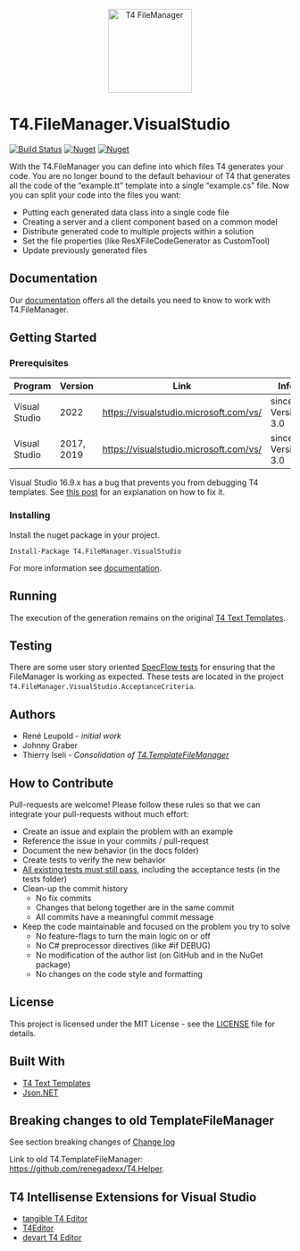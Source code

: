 <p align="center">
  <img height="150" src="https://raw.githubusercontent.com/databinding-gmbh/T4.FileManager.VisualStudio/master/src/images/logo-t4-file-manager.png" alt="T4 FileManager"/>
</p>

# T4.FileManager.VisualStudio

[![Build Status](https://dev.azure.com/databinding/Building%20Blocks/_apis/build/status/databinding-gmbh.T4.FileManager.VisualStudio?branchName=master)](https://dev.azure.com/databinding/Building%20Blocks/_build/latest?definitionId=39&branchName=master) [![Nuget](https://img.shields.io/nuget/v/T4.FileManager.VisualStudio)](https://www.nuget.org/packages/T4.FileManager.VisualStudio/) [![Nuget](https://img.shields.io/nuget/dt/T4.FileManager.VisualStudio)](https://www.nuget.org/packages/T4.FileManager.VisualStudio/)

With the T4.FileManager you can define into which files T4 generates your code. You are no longer bound to the default behaviour of T4 that generates all the code of the “example.tt” template into a single “example.cs” file. Now you can split your code into the files you want: 

- Putting each generated data class into a single code file
- Creating a server and a client component based on a common model
- Distribute generated code to multiple projects within a solution
- Set the file properties (like ResXFileCodeGenerator as CustomTool)
- Update previously generated files

 

## Documentation

Our [documentation](https://databinding-gmbh.github.io/T4.FileManager.VisualStudio/) offers all the details you need to know to work with T4.FileManager.



## Getting Started

### Prerequisites

| Program     | Version | Link | Info | File  |
|-------------|-------------|-----|--|-------------|
| Visual Studio | 2022 | https://visualstudio.microsoft.com/vs/ | since Version 3.0 | T4.FileManager.VisualStudio.ttinclude |
| Visual Studio | 2017, 2019 | https://visualstudio.microsoft.com/vs/ | since Version 3.0 | T4.FileManager.VisualStudio19.ttinclude |

Visual Studio 16.9.x has a bug that prevents you from debugging T4 templates. See [this post](https://improveandrepeat.com/2021/05/how-to-fix-the-t4-debugger-in-visual-studio-16-9-x/) for an explanation on how to fix it.

### Installing

Install the nuget package in your project.

```
Install-Package T4.FileManager.VisualStudio
```

For more information see [documentation](https://databinding-gmbh.github.io/T4.FileManager.VisualStudio/01-Installation/).

## Running

The execution of the generation remains on the original [T4 Text Templates](https://docs.microsoft.com/en-us/visualstudio/modeling/code-generation-and-t4-text-templates?view=vs-2019).

## Testing

There are some user story oriented [SpecFlow tests](https://databinding-gmbh.github.io/T4.FileManager.VisualStudio/T4FileManagerVisualStudio.html) for ensuring that the FileManager is working as expected.
These tests are located in the project  `T4.FileManager.VisualStudio.AcceptanceCriteria`.

## Authors

- René Leupold - *initial work*
- Johnny Graber
- Thierry Iseli - *Consolidation of [T4.TemplateFileManager](https://github.com/renegadexx/T4.Helper)*

## How to Contribute

Pull-requests are welcome! Please follow these rules so that we can integrate your pull-requests without much effort:

* Create an issue and explain the problem with an example
*	Reference the issue in your commits / pull-request
*	Document the new behavior (in the docs folder)
*	Create tests to verify the new behavior
*	[All existing tests must still pass](https://databinding-gmbh.github.io/T4.FileManager.VisualStudio/T4FileManagerVisualStudio.html), including the acceptance tests (in the tests folder)
*	Clean-up the commit history 
    *	No fix commits
    *	Changes that belong together are in the same commit
    *	All commits have a meaningful commit message
* Keep the code maintainable and focused on the problem you try to solve
    *	No feature-flags to turn the main logic on or off
    *	No C# preprocessor directives (like #if DEBUG)
    *	No modification of the author list (on GitHub and in the NuGet package)
    *	No changes on the code style and formatting



## License

This project is licensed under the MIT License - see the [LICENSE](LICENSE) file for details.

## Built With

- [T4 Text Templates](https://docs.microsoft.com/en-us/visualstudio/modeling/)
- [Json.NET](https://www.newtonsoft.com/json)

## Breaking changes to old TemplateFileManager

See section breaking changes of [Change log](https://databinding-gmbh.github.io/T4.FileManager.VisualStudio/10-Change-log/#breaking-changes-compared-to-templatefilemanager)



Link to old T4.TemplateFileManager: https://github.com/renegadexx/T4.Helper.

## T4 Intellisense Extensions for Visual Studio
- [tangible T4 Editor](https://t4-editor.tangible-engineering.com/T4-Editor-Visual-T4-Editing.html)
- [T4Editor](https://github.com/Tim-Maes/T4Editor)
- [devart T4 Editor](https://www.devart.com/t4-editor/)
